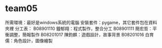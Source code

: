 # team05
所需環境：最好是windows系統的電腦
安裝套件：pygame，其它套件包在資料夾裡
分工表：
B08901110 鐘郁翔：程式製作，整合分工
B08901111 簡宏哲：平衡調整，簡報製作
B08201017 陳鈞麒：遊戲設計，故事背景
B08201016 白育儒：角色設計，圖像繪製

